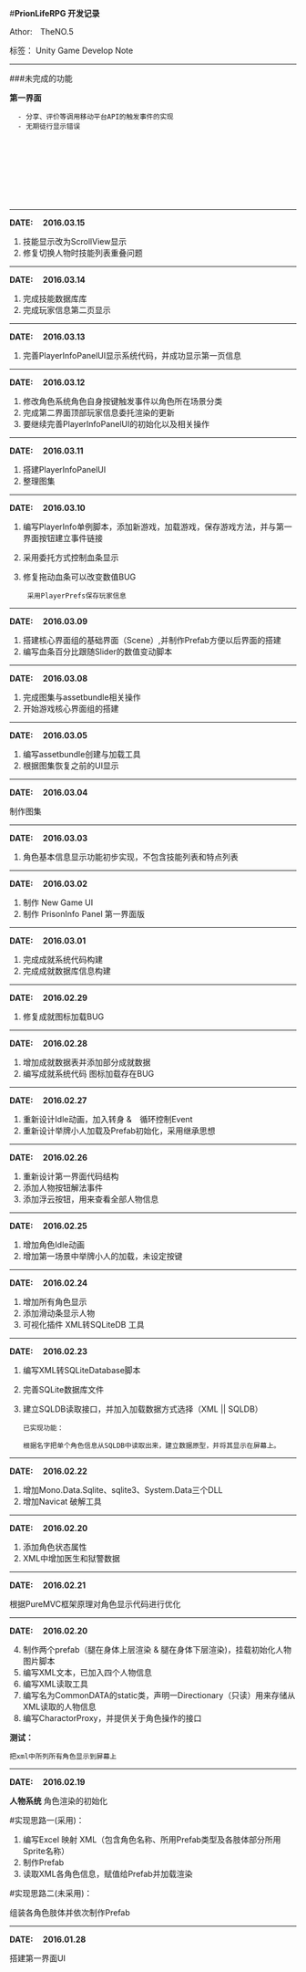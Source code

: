 #**PrionLifeRPG 开发记录**


Athor:&#8195;TheNO.5

标签： Unity Game Develop Note

----------
###未完成的功能

**第一界面**

	  - 分享、评价等调用移动平台API的触发事件的实现
	  - 无期徒行显示错误
	 
 
 &emsp;
 
 &emsp;
 
 &emsp;
 
 &emsp;
 
--------

**DATE: &emsp;2016.03.15**

1. 技能显示改为ScrollView显示
2. 修复切换人物时技能列表重叠问题

--------

**DATE: &emsp;2016.03.14**

1. 完成技能数据库库
2. 完成玩家信息第二页显示

--------

**DATE: &emsp;2016.03.13**

1. 完善PlayerInfoPanelUI显示系统代码，并成功显示第一页信息

--------

**DATE: &emsp;2016.03.12**

1. 修改角色系统角色自身按键触发事件以角色所在场景分类
2. 完成第二界面顶部玩家信息委托渲染的更新
3. 要继续完善PlayerInfoPanelUI的初始化以及相关操作

--------

**DATE: &emsp;2016.03.11**

1. 搭建PlayerInfoPanelUI
2. 整理图集

--------

**DATE: &emsp;2016.03.10**

1. 编写PlayerInfo单例脚本，添加新游戏，加载游戏，保存游戏方法，并与第一界面按钮建立事件链接
2. 采用委托方式控制血条显示
3. 修复拖动血条可以改变数值BUG


        采用PlayerPrefs保存玩家信息

--------

**DATE: &emsp;2016.03.09**

1. 搭建核心界面组的基础界面（Scene）,并制作Prefab方便以后界面的搭建
2. 编写血条百分比跟随Slider的数值变动脚本

--------

**DATE: &emsp;2016.03.08**

1. 完成图集与assetbundle相关操作
2. 开始游戏核心界面组的搭建

--------

**DATE: &emsp;2016.03.05**

1. 编写assetbundle创建与加载工具
2. 根据图集恢复之前的UI显示

--------

**DATE: &emsp;2016.03.04**

制作图集
 
--------

**DATE: &emsp;2016.03.03**

1. 角色基本信息显示功能初步实现，不包含技能列表和特点列表

--------

**DATE: &emsp;2016.03.02**

1. 制作 New Game UI
2. 制作 PrisonInfo Panel 第一界面版

--------

**DATE: &emsp;2016.03.01**

1. 完成成就系统代码构建 
2. 完成成就数据库信息构建
 
--------

**DATE: &emsp;2016.02.29**
 
 1. 修复成就图标加载BUG


--------

**DATE: &emsp;2016.02.28**

1. 增加成就数据表并添加部分成就数据
2. 编写成就系统代码 图标加载存在BUG


--------

**DATE: &emsp;2016.02.27** 

1. 重新设计Idle动画，加入转身 &　循环控制Event
2. 重新设计举牌小人加载及Prefab初始化，采用继承思想
 
---------

**DATE: &emsp;2016.02.26** 

1. 重新设计第一界面代码结构
2. 添加人物按钮解法事件
3. 添加浮云按钮，用来查看全部人物信息

 
---------

**DATE: &emsp;2016.02.25** 

1. 增加角色Idle动画
2. 增加第一场景中举牌小人的加载，未设定按键

----------
**DATE: &emsp;2016.02.24** 

1. 增加所有角色显示
2. 添加滑动条显示人物
3. 可视化插件 XML转SQLiteDB 工具 

----------

**DATE: &emsp;2016.02.23**


 1. 编写XML转SQLiteDatabase脚本
 2. 完善SQLite数据库文件
 3. 建立SQLDB读取接口，并加入加载数据方式选择（XML || SQLDB）

        已实现功能：
        
        根据名字把单个角色信息从SQLDB中读取出来，建立数据原型，并将其显示在屏幕上。
 

	

----------
**DATE: &emsp;2016.02.22**

1. 增加Mono.Data.Sqlite、sqlite3、System.Data三个DLL
2. 增加Navicat 破解工具
	


----------


**DATE: &emsp;2016.02.20**

 1. 添加角色状态属性
 2. XML中增加医生和狱警数据

----------

 **DATE: &emsp;2016.02.21**
 

 根据PureMVC框架原理对角色显示代码进行优化
 


----------
**DATE: &emsp;2016.02.20**


 4. 制作两个prefab（腿在身体上层渲染 & 腿在身体下层渲染)，挂载初始化人物图片脚本
 5. 编写XML文本，已加入四个人物信息
 6. 编写XML读取工具
 7. 编写名为CommonDATA的static类，声明一Directionary（只读）用来存储从XML读取的人物信息
 8. 编写CharactorProxy，并提供关于角色操作的接口

**测试：**

	把xml中所列所有角色显示到屏幕上 
	
	
----------
**DATE: &emsp;2016.02.19**

**人物系统** 角色渲染的初始化

#实现思路一(采用)：

1. 编写Excel 映射 XML（包含角色名称、所用Prefab类型及各肢体部分所用Sprite名称）
2. 制作Prefab
3. 读取XML各角色信息，赋值给Prefab并加载渲染

#实现思路二(未采用)：

组装各角色肢体并依次制作Prefab

----------

**DATE: &emsp;2016.01.28**

搭建第一界面UI




 
